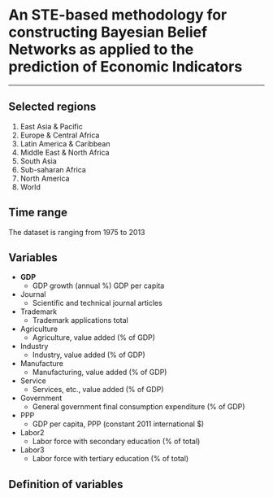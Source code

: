 # An STE-based methodology for constructing Bayesian Belief Networks as applied to the prediction of Economic Indicators
- - -

## Selected regions
1. East Asia & Pacific
2. Europe & Central Africa
3. Latin America & Caribbean
4. Middle East & North Africa
5. South Asia
6. Sub-saharan Africa
7. North America
8. World

## Time range
The dataset is ranging from 1975 to 2013

## Variables
- **GDP** 
  - GDP growth (annual %) GDP per capita
- Journal 
  - Scientific and technical journal articles 
- Trademark 
  - Trademark applications total
- Agriculture 
  - Agriculture, value added (% of GDP)
- Industry 
  - Industry, value added (% of GDP)
- Manufacture 
  - Manufacturing, value added (% of GDP)
- Service 
  - Services, etc., value added (% of GDP)
- Government 
  - General government final consumption expenditure (% of GDP)
- PPP 
  - GDP per capita, PPP (constant 2011 international $)
- Labor2 
  - Labor force with secondary education (% of total)
- Labor3 
  - Labor force with tertiary education (% of total)

## Definition of variables
